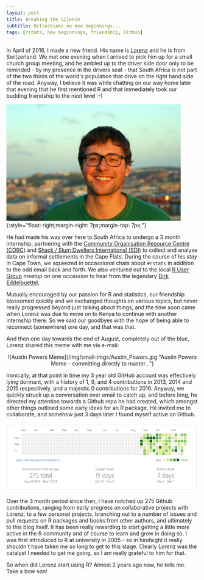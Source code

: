 ```yaml
---
layout: post
title: Breaking the Silence
subtitle: Reflections on new beginnings...
tags: [rstats, new beginnings, friendship, Github]
---
```


In April of 2016, I made a new friend. His name is 
[Lorenz](https://lorenzwalthert.github.io/) and he is from Switzerland. We met 
one evening when I arrived to pick him up for a small church group meeting, and 
he ambled up to the driver side door only to be reminded - by my presence in the 
drivers seat - that South Africa is not part of the two thirds of the world's 
population that drive on the right hand side of the road. Anyway, I believe it 
was while chatting on our way home later that evening that he first mentioned R 
and that immediately took our budding friendship to the next level :-)

![Lorenz Walthert - the legend himself!](/img/small-imgs/Lorenz.jpg "Lorenz Walthert - the legend himself!"){:style="float: right;margin-right: 7px;margin-top: 7px;"}

He had made his way over here to South Africa to undergo a 3 month internship, 
partnering with the 
[Community Organisation Resource Centre (CORC)](http://sasdialliance.org.za/about/corc/) 
and [Shack / Slum Dwellers International (SDI)](http://knowyourcity.info/who-is-sdi/about-us/)
to collect and analyse data on informal settlements in the Cape Flats. During 
the course of his stay in Cape Town, we squeezed in occassional chats about 
`#rstats` in addition to the odd email back and forth. We also ventured out to 
the local [R User Group](https://caperuser.wordpress.com/) meetup on one occassion 
to hear from the legendary [Dirk Eddelbuettel](http://dirk.eddelbuettel.com/).

Mutually encouraged by our passion for R and statistics, our friendship 
blossomed quickly and we exchanged thoughts on various topics, but never really 
progressed beyond just talking about things, and the time soon came when Lorenz 
was due to move on to Kenya to continue with another internship there. So we 
said our goodbyes with the hope of being able to reconnect (somewhere) one day, 
and that was that.

And then one day towards the end of August, completely out of the blue, Lorenz 
shared this meme with me via e-mail:  

<div style="text-align:center" markdown="1">
![Austin Powers Meme](/img/small-imgs/Austin_Powers.jpg "Austin Powers Meme - committing directly to master...")
</div>

Ironically, at that point in time my 3 year old GitHub account was effectively 
lying dormant, with a history of 1, 9, and 4 contributions in 2013, 2014 and 
2015 respectively, and a majestic 0 contributions for 2016. Anyway, we quickly 
struck up a conversation over email to catch up, and before long, he directed my 
attention towards a Github repo he had created, which amongst other things 
outlined some early ideas for an R package. He invited me to collaborate, and 
somehow just 3 days later I found myself active on Github.

![My 2016 Github contributions](/img/small-imgs/2016_Github_Contributions.PNG "My 2016 Github Contributions")

Over the 3 month period since then, I have notched up 275 Github contributions, 
ranging from early progress on collaborative projects with Lorenz, to a few 
personal projects, branching out to a number of issues and pull requests on R 
packages and books from other authors, and ultimately to this blog itself. It 
has been really rewarding to start getting a little more active in the R 
community and of course to learn and grow in doing so. I was first introduced to 
R at university in 2005 - so in hindsight it really shouldn't have taken me so 
long to get to this stage. Clearly Lorenz was the catalyst I needed to get me 
going, so I am really grateful to him for that.

So when did Lorenz start using R? Almost 2 years ago now, he tells me. Take a bow son!
